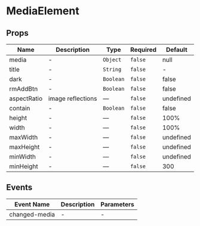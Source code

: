 # MediaElement

## Props

<!-- @vuese:MediaElement:props:start -->
|Name|Description|Type|Required|Default|
|---|---|---|---|---|
|media|-|`Object`|`false`|null|
|title|-|`String`|`false`|-|
|dark|-|`Boolean`|`false`|false|
|rmAddBtn|-|`Boolean`|`false`|false|
|aspectRatio|image reflections|—|`false`|undefined|
|contain|-|`Boolean`|`false`|false|
|height|-|—|`false`|100%|
|width|-|—|`false`|100%|
|maxWidth|-|—|`false`|undefined|
|maxHeight|-|—|`false`|undefined|
|minWidth|-|—|`false`|undefined|
|minHeight|-|—|`false`|300|

<!-- @vuese:MediaElement:props:end -->


## Events

<!-- @vuese:MediaElement:events:start -->
|Event Name|Description|Parameters|
|---|---|---|
|changed-media|-|-|

<!-- @vuese:MediaElement:events:end -->



